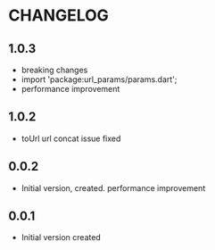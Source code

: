 # CHANGELOG

## 1.0.3

- breaking changes
- import 'package:url_params/params.dart';
- performance improvement

## 1.0.2

- toUrl url concat issue fixed

## 0.0.2

- Initial version, created. performance improvement

## 0.0.1

- Initial version created
